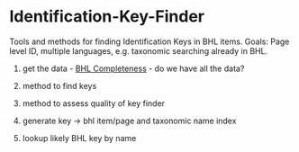 # Identification-Key-Finder
Tools and methods for finding Identification Keys in BHL items. Goals: Page level ID, multiple languages, e.g. taxonomic searching already in BHL.

1. get the data - [BHL Completeness](./bhl_completeness.md) - do we have all the data?

2. method to find keys 

3. method to assess quality of key finder

4. generate key -> bhl item/page and taxonomic name index

5. lookup likely BHL key by name  
